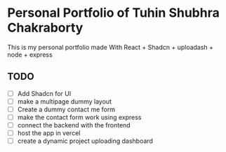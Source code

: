 # Personal Portfolio of Tuhin Shubhra Chakraborty

This is my personal portfolio made With React + Shadcn + uploadash + node + express

## TODO
 -[ ] Add Shadcn for UI
 -[ ] make a multipage dummy layout
 -[ ] Create a dummy contact me form
 -[ ] make the contact form work using express
 -[ ] connect the backend with the frontend
 -[ ] host the app in vercel
 -[ ] create a dynamic project uploading dashboard
